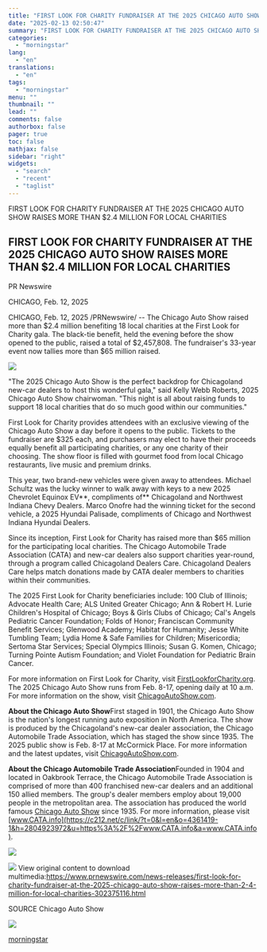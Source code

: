 ```yaml
---
title: "FIRST LOOK FOR CHARITY FUNDRAISER AT THE 2025 CHICAGO AUTO SHOW RAISES MORE THAN $2.4 MILLION FOR LOCAL CHARITIES"
date: "2025-02-13 02:50:47"
summary: "FIRST LOOK FOR CHARITY FUNDRAISER AT THE 2025 CHICAGO AUTO SHOW RAISES MORE THAN $2.4 MILLION FOR LOCAL CHARITIES FIRST LOOK FOR CHARITY FUNDRAISER AT THE 2025 CHICAGO AUTO SHOW RAISES MORE THAN $2.4 MILLION FOR LOCAL CHARITIES PR Newswire CHICAGO, Feb. 12, 2025 CHICAGO, Feb. 12, 2025 /PRNewswire/ --..."
categories:
  - "morningstar"
lang:
  - "en"
translations:
  - "en"
tags:
  - "morningstar"
menu: ""
thumbnail: ""
lead: ""
comments: false
authorbox: false
pager: true
toc: false
mathjax: false
sidebar: "right"
widgets:
  - "search"
  - "recent"
  - "taglist"
---
```


FIRST LOOK FOR CHARITY FUNDRAISER AT THE 2025 CHICAGO AUTO SHOW RAISES MORE THAN $2.4 MILLION FOR LOCAL CHARITIES

FIRST LOOK FOR CHARITY FUNDRAISER AT THE 2025 CHICAGO AUTO SHOW RAISES MORE THAN $2.4 MILLION FOR LOCAL CHARITIES
-----------------------------------------------------------------------------------------------------------------

PR Newswire

CHICAGO, Feb. 12, 2025


CHICAGO, Feb. 12, 2025 /PRNewswire/ -- The Chicago Auto Show raised more than $2.4 million benefiting 18 local charities at the First Look for Charity gala. The black-tie benefit, held the evening before the show opened to the public, raised a total of $2,457,808. The fundraiser's 33-year event now tallies more than $65 million raised.

[![](https://mma.prnewswire.com/media/2618937/Chicago_Auto_Show__2025_First_Look_for_Charity_raised_more_than_dollar_2_45_million_dollars.jpg)](https://mma.prnewswire.com/media/2618937/Chicago_Auto_Show__2025_First_Look_for_Charity_raised_more_than_dollar_2_45_million_dollars.html)

"The 2025 Chicago Auto Show is the perfect backdrop for Chicagoland new-car dealers to host this wonderful gala," said Kelly Webb Roberts, 2025 Chicago Auto Show chairwoman. "This night is all about raising funds to support 18 local charities that do so much good within our communities."

First Look for Charity provides attendees with an exclusive viewing of the Chicago Auto Show a day before it opens to the public. Tickets to the fundraiser are $325 each, and purchasers may elect to have their proceeds equally benefit all participating charities, or any one charity of their choosing. The show floor is filled with gourmet food from local Chicago restaurants, live music and premium drinks.

This year, two brand-new vehicles were given away to attendees. Michael Schultz was the lucky winner to walk away with keys to a new 2025 Chevrolet Equinox EV**, compliments of** Chicagoland and Northwest Indiana Chevy Dealers. Marco Onofre had the winning ticket for the second vehicle, a 2025 Hyundai Palisade, compliments of Chicago and Northwest Indiana Hyundai Dealers.

Since its inception, First Look for Charity has raised more than $65 million for the participating local charities. The Chicago Automobile Trade Association (CATA) and new-car dealers also support charities year-round, through a program called Chicagoland Dealers Care. Chicagoland Dealers Care helps match donations made by CATA dealer members to charities within their communities.

The 2025 First Look for Charity beneficiaries include: 100 Club of Illinois; Advocate Health Care; ALS United Greater Chicago; Ann & Robert H. Lurie Children's Hospital of Chicago; Boys & Girls Clubs of Chicago; Cal's Angels Pediatric Cancer Foundation; Folds of Honor; Franciscan Community Benefit Services; Glenwood Academy; Habitat for Humanity; Jesse White Tumbling Team; Lydia Home & Safe Families for Children; Misericordia; Sertoma Star Services; Special Olympics Illinois; Susan G. Komen, Chicago; Turning Pointe Autism Foundation; and Violet Foundation for Pediatric Brain Cancer.

For more information on First Look for Charity, visit [FirstLookforCharity.org](https://c212.net/c/link/?t=0&l=en&o=4361419-1&h=3115088056&u=http%3A%2F%2Ffirstlookforcharity.org%2F&a=FirstLookforCharity.org). The 2025 Chicago Auto Show runs from Feb. 8-17, opening daily at 10 a.m. For more information on the show, visit [ChicagoAutoShow.com](https://c212.net/c/link/?t=0&l=en&o=4361419-1&h=3077075814&u=https%3A%2F%2Fwww.chicagoautoshow.com%2F&a=ChicagoAutoShow.com).

**About the Chicago Auto Show**First staged in 1901, the Chicago Auto Show is the nation's longest running auto exposition in North America. The show is produced by the Chicagoland's new-car dealer association, the Chicago Automobile Trade Association, which has staged the show since 1935. The 2025 public show is Feb. 8-17 at McCormick Place. For more information and the latest updates, visit [ChicagoAutoShow.com](https://c212.net/c/link/?t=0&l=en&o=4361419-1&h=339378560&u=https%3A%2F%2Fwww.chicagoautoshow.com%2Fdefault.html&a=ChicagoAutoShow.com).

**About the Chicago Automobile Trade Association**Founded in 1904 and located in Oakbrook Terrace, the Chicago Automobile Trade Association is comprised of more than 400 franchised new-car dealers and an additional 150 allied members. The group's dealer members employ about 19,000 people in the metropolitan area. The association has produced the world famous [Chicago Auto Show](https://c212.net/c/link/?t=0&l=en&o=4361419-1&h=1146799927&u=https%3A%2F%2Fwww.chicagoautoshow.com%2F&a=Chicago+Auto+Show) since 1935. For more information, please visit [www.CATA.info](https://c212.net/c/link/?t=0&l=en&o=4361419-1&h=2804923972&u=https%3A%2F%2Fwww.CATA.info&a=www.CATA.info).

[![](https://mma.prnewswire.com/media/2320784/Chicago_Auto_Show_First_Look_for_Charity_Logo.jpg)](https://mma.prnewswire.com/media/2320784/Chicago_Auto_Show_First_Look_for_Charity_Logo.html)

 ![](https://c212.net/c/img/favicon.png?sn=DC18060&sd=2025-02-12) View original content to download multimedia:<https://www.prnewswire.com/news-releases/first-look-for-charity-fundraiser-at-the-2025-chicago-auto-show-raises-more-than-2-4-million-for-local-charities-302375116.html>

SOURCE Chicago Auto Show


 ![](https://rt.prnewswire.com/rt.gif?NewsItemId=DC18060&Transmission_Id=202502121338PR_NEWS_USPR_____DC18060&DateId=20250212)

[morningstar](https://www.morningstar.com/news/pr-newswire/20250212dc18060/first-look-for-charity-fundraiser-at-the-2025-chicago-auto-show-raises-more-than-24-million-for-local-charities)
